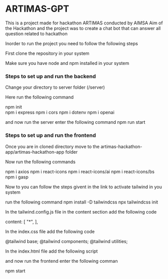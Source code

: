 ﻿# ARTIMAS-GPT
This is a project made for hackathon ARTIMAS conducted by AIMSA
Aim of the Hackathon and the project was to create a chat bot that can answer all question related to hackathon

Inorder to run the project you need to follow the following steps

First clone the repository in your system

Make sure you have node and npm installed in your system

  <h3>Steps to set up and run the backend</h3>
 Change your directory to server folder  (/server)
 
Here run the following command
 
 <div>npm init</div>
 npm i express
 npm i cors
 npm i dotenv
 npm i openai
 
 and now run the server enter the following command
 npm run start
 
 
<h3>Steps to set up and run the frontend</h3>
Once you are in cloned directory move to the artimas-hackathon-app/artimas-hackathon-app folder 

Now run the following commands

npm i axios
npm i react-icons
npm i react-icons/ai
npm i react-icons/bs
npm i gasp

Now to you can follow the steps givent in the link to activate tailwind in you system

run the following command
npm install -D tailwindcss
npx tailwindcss init

In the tailwind.config.js file in the content section add the following code

  content: [
    "*",
  ],

In the index.css file add the following code

@tailwind base;
@tailwind components;
@tailwind utilities;

In the index.html file add the following script

  <script src="https://cdn.tailwindcss.com"></script>
  
 and now run the frontend enter the following comman
 
 npm start 
 

 
 
 
 
 
